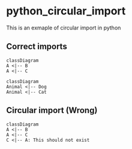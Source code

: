 # python_circular_import
This is an exmaple of circular import in python

## Correct imports

```mermaid
classDiagram
A <|-- B
A <|-- C
```

```mermaid
classDiagram
Animal <|-- Dog
Animal <|-- Cat
```

## Circular import (Wrong)

```mermaid
classDiagram
A <|-- B
A <|-- C
C <|-- A: This should not exist
```